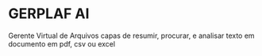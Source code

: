 # GERPLAF AI 

Gerente Virtual de Arquivos capas de resumir, procurar, e analisar texto em documento em pdf, csv ou excel
